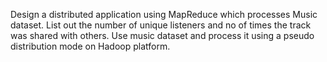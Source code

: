 Design a distributed application using MapReduce which processes Music dataset. List out 
the number of unique listeners and no of times the track was shared with others. Use 
music dataset and process it using a pseudo distribution mode on Hadoop platform.

